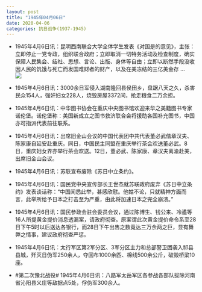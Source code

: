 ```yaml
---
layout: post
title: "1945年04月06日"
date: 2020-04-06
categories: 抗日战争(1937-1945)
---
```


<meta name="referrer" content="no-referrer" />

- 1945年4月6日讯：昆明西南联合大学全体学生发表《对国是的意见》，主张：立即停止一党专政，组织联合政府；立即取消一切特务活动及检查制度，确实保障人民集会、结社、思想、言论、出版、身体等自由；立即以断然手段没收因人民的饥饿与死亡而发国难财者的财产，以及在美冻结的三亿美金存 ... <br/><img src="https://wx2.sinaimg.cn/large/aca367d8ly1gdkcitbllej20c80bxmxa.jpg" />

- 1945年4月6日讯：3000余日军侵入湖南隆回县侯田乡，盘踞八天之久，杀害民众154人，强奸妇女228人，烧毁房屋3372间，抢走粮食二万余担。 

- 1945年4月6日讯：中华图书协会在重庆中央图书馆欢迎来华之美籍图书专家诺伦堡。诺伦堡称：美国新成立之图书救济联合会将援助各国补充图书，中国亦可指派代表前往联系。 

- 1945年4月6日讯：出席旧金山会议的中国代表团中共代表董必武偕章汉夫、陈家康自延安赴重庆。同日，中国民主同盟在重庆举行茶会欢送董必武。8日，重庆妇女界亦举行茶会欢送。12日，董必武、陈家康、章汉夫离渝赴美，出席旧金山会议。 

- 1945年4月6日讯：苏联宣布废除《苏日中立条约》。 

- 1945年4月6日讯：国民党中央宣传部长王世杰就苏联政府废弃《苏日中立条约》发表谈话称：“中国闻悉此举，甚感欣慰。他姑不论，只就精神方面而言，此举所给予日本之打击至为严重，由此将加速日本之完全崩溃。” 

- 1945年4月6日讯：国民参政会驻会委员会议，通过陈博生、钱公来、冷遹等16人所提黄金提价消息透漏案，请政府彻查。原案谓此次黄金提价命令系至28日下午5时以后送达各银行，而28日下午出售之数竟达三万余两之巨，显有舞弊之情事，建议政府彻查严惩。 

- 1945年4月6日讯：太行军区第2军分区、3军分区主力和总部警卫团袭入祁县县城，歼灭日伪军250余人，夺回布1000余匹、棉线500余公斤，破毁桥梁10座。 

- #第二次豫北战役# 1945年4月6日讯：八路军太岳军区各参战各部队拔除河南省沁阳县义庄等敌据点5处，俘伪军300余人。 

